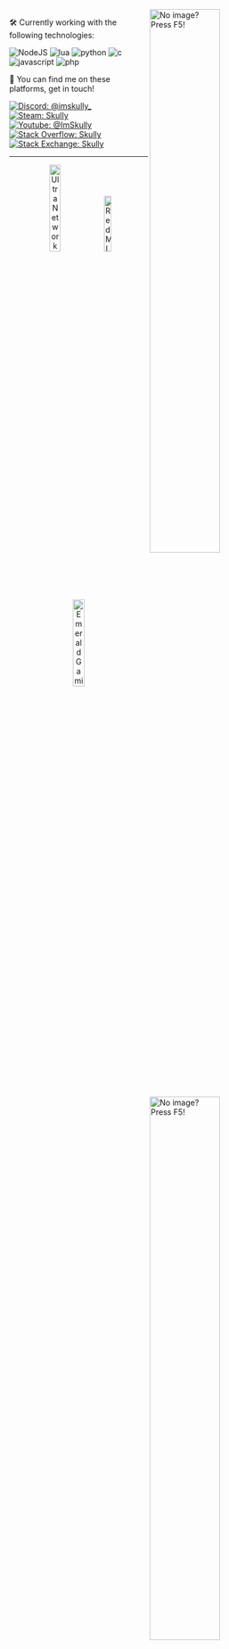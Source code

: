 <img width="50%" align="right" src="https://readme-stats-imskully.vercel.app/api?username=ImSkully&count_private=true&include_all_commits=true&show_icons=true&bg_color=30,e96443,904e95&title_color=fff&text_color=fff&hide=stars&icon_color=fff&hide_border=true&cache_seconds=86400&disable_animations=true" alt="No image? Press F5!">
<img width="50%" height="1px" align="right" src="https://i.imgur.com/QKEqHNE.png">
<img width="50%" align="right" src="https://readme-stats-imskully.vercel.app/api/top-langs?username=ImSkully&theme=github_dark&hide_border=true&layout=compact&hide=css,hack,hlsl,scss&langs_count=8&cache_seconds=86400&disable_animations=true" alt="No image? Press F5!">

🛠️ Currently working with the following technologies:

![NodeJS](https://img.shields.io/badge/Node.js-6DA55F?style=flat&logo=node.js&logoColor=white) ![lua](https://img.shields.io/badge/Lua-%232C2D72.svg?style=flat&logo=lua&logoColor=white) ![python](https://img.shields.io/badge/Python-3670A0?style=flat&logo=python&logoColor=ffdd54) ![c](https://img.shields.io/badge/C%23-%23239120.svg?style=flat&logo=c-sharp&logoColor=white) ![javascript](https://img.shields.io/badge/JavaScript-%23323330.svg?style=flat&logo=javascript&logoColor=%23F7DF1E) ![php](https://img.shields.io/badge/PHP-%23777BB4.svg?style=flat&logo=php&logoColor=white)

👋 You can find me on these platforms, get in touch!

<a href="https://skully.tech/discord" target="_blank" title="Discord"><img align="center" alt="Discord: @imskully_" src="https://img.shields.io/badge/-imskully__-5865f2?style=flat&logo=discord&logoColor=white" /></a> <a href="https://steamcommunity.com/id/SkulIy/" target="_blank" title="Steam"><img align="center" alt="Steam: SkulIy" src="https://img.shields.io/badge/-Skully-171a21?style=flat&logo=steam&logoColor=white" /></a> <a href="https://youtube.com/@ImSkully" target="_blank" title="YouTube"><img align="center" alt="Youtube: @ImSkully" src="https://img.shields.io/badge/-@ImSkully-ff0000?style=flat&logo=youtube&logoColor=white" /></a> <a href="https://stackoverflow.com/users/8982034/skully?tab=profile" target="_blank" title="Stack Overflow"><img align="center" alt="Stack Overflow: Skully" src="https://img.shields.io/badge/-Skully-FE7A16?style=flat&logo=stack-overflow&logoColor=white" /></a> <a href="https://stackexchange.com/users/12310418/skully?tab=activity" target="_blank" title="Stack Exchange"><img align="center" alt="Stack Exchange: Skully" src="https://img.shields.io/badge/Skully-%23ffffff.svg?style=flat&logo=StackExchange&logoColor=white" /></a>

***

<p align="center">
  <a href="https://ultranetwork.net" target="_blank" title="UltraNetwork"><img width="20%" alt="UltraNetwork Logo" src="https://i.imgur.com/diVA1qX.png" /></a>
  <a href="https://redmroleplay.com" target="_blank" title="RedM"><img width="16%" alt="RedM Logo" src="https://i.imgur.com/jXrPwbB.png"></a>
  <a href="https://skully.tech/emerald" target="_blank" title="Emerald"><img width="20%" alt="Emerald Gaming Logo" src="https://i.imgur.com/urEQVoc.png"></a>
</p>
